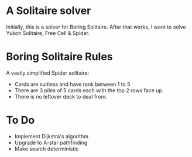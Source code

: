 # A Solitaire solver
Initially, this is a solver for Boring Solitaire.
After that works, I want to solve Yukon Solitaire, Free Cell & Spider.

# Boring Solitaire Rules
A vastly simplified Spider solitaire:
  - Cards are suitless and have rank between 1 to 5
  - There are 3 piles of 5 cards each with the top 2 rows face up.
  - There is no leftover deck to deal from.

# To Do
- Implement Dijkstra's algorithm
- Upgrade to A-star pathfinding
- Make search deterministic
